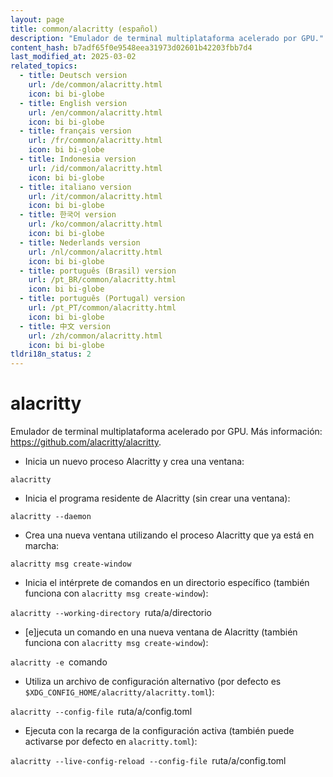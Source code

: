 ```yaml
---
layout: page
title: common/alacritty (español)
description: "Emulador de terminal multiplataforma acelerado por GPU."
content_hash: b7adf65f0e9548eea31973d02601b42203fbb7d4
last_modified_at: 2025-03-02
related_topics:
  - title: Deutsch version
    url: /de/common/alacritty.html
    icon: bi bi-globe
  - title: English version
    url: /en/common/alacritty.html
    icon: bi bi-globe
  - title: français version
    url: /fr/common/alacritty.html
    icon: bi bi-globe
  - title: Indonesia version
    url: /id/common/alacritty.html
    icon: bi bi-globe
  - title: italiano version
    url: /it/common/alacritty.html
    icon: bi bi-globe
  - title: 한국어 version
    url: /ko/common/alacritty.html
    icon: bi bi-globe
  - title: Nederlands version
    url: /nl/common/alacritty.html
    icon: bi bi-globe
  - title: português (Brasil) version
    url: /pt_BR/common/alacritty.html
    icon: bi bi-globe
  - title: português (Portugal) version
    url: /pt_PT/common/alacritty.html
    icon: bi bi-globe
  - title: 中文 version
    url: /zh/common/alacritty.html
    icon: bi bi-globe
tldri18n_status: 2
---
```

# alacritty

Emulador de terminal multiplataforma acelerado por GPU.
Más información: <https://github.com/alacritty/alacritty>.

- Inicia un nuevo proceso Alacritty y crea una ventana:

`alacritty`

- Inicia el programa residente de Alacritty (sin crear una ventana):

`alacritty --daemon`

- Crea una nueva ventana utilizando el proceso Alacritty que ya está en marcha:

`alacritty msg create-window`

- Inicia el intérprete de comandos en un directorio específico (también funciona con `alacritty msg create-window`):

`alacritty --working-directory `<span class="tldr-var badge badge-pill bg-dark-lm bg-white-dm text-white-lm text-dark-dm font-weight-bold">ruta/a/directorio</span>

- [e]jecuta un comando en una nueva ventana de Alacritty (también funciona con `alacritty msg create-window`):

`alacritty -e `<span class="tldr-var badge badge-pill bg-dark-lm bg-white-dm text-white-lm text-dark-dm font-weight-bold">comando</span>

- Utiliza un archivo de configuración alternativo (por defecto es `$XDG_CONFIG_HOME/alacritty/alacritty.toml`):

`alacritty --config-file `<span class="tldr-var badge badge-pill bg-dark-lm bg-white-dm text-white-lm text-dark-dm font-weight-bold">ruta/a/config.toml</span>

- Ejecuta con la recarga de la configuración activa (también puede activarse por defecto en `alacritty.toml`):

`alacritty --live-config-reload --config-file `<span class="tldr-var badge badge-pill bg-dark-lm bg-white-dm text-white-lm text-dark-dm font-weight-bold">ruta/a/config.toml</span>
